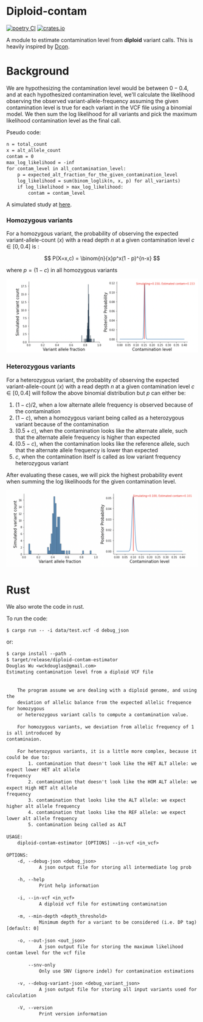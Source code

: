 # Diploid-contam #

[![poetry CI](https://github.com/wckdouglas/contam/actions/workflows/ci.yml/badge.svg?branch=main)](https://github.com/wckdouglas/contam/actions/workflows/ci.yml) [![crates.io](https://img.shields.io/crates/v/diploid-contam-estimator.svg)](https://crates.io/crates/diploid-contam-estimator)


A module to estimate contamination level from **diploid** variant calls. This is heavily inspired by [Dcon](https://github.com/liguowang/dcon/blob/master/lib/DconModule/utils.py).

# Background #

We are hypothesizing the contamination level would be between $0-0.4$, and at each hypothesized contamination level, we'll calculate the likelihood observing the observed variant-allele-frequency assuming the given contamination level is true for each variant in the VCF file using a binomial model. We then sum the log likelihood for all variants and pick the maximum likelihood contamination level as the final call.

Pseudo code:
```
n = total_count
x = alt_allele_count
contam = 0
max_log_likelihood = -inf
for contam_level in all_contamination_level:
    p = expected_alt_fraction_for_the_given_contamination_level
    log_likelihood = sum(binom_loglik(n, x, p) for all_variants)
    if log_likelihood > max_log_likelihood:
        contam = contam_level
```

A simulated study at [here](https://github.com/wckdouglas/contam/blob/main/notebooks/contam_simulator.ipynb).


### Homozygous variants

For a homozygous variant, the probability of observing the expected variant-allele-count ($x$) with a read depth $n$ at a given contamination level $c \in [0,0.4]$ is :

$$ P(X=x,c) = \binom{n}{x}p^x(1 - p)^{n-x}  $$ 

where $p = (1-c)$ in all homozygous variants

![](https://github.com/wckdouglas/contam/blob/main/img/hom.png?raw=true)

### Heterozygous variants

For a heterozygous variant, the probablity of observing the expected variant-allele-count ($x$) with a read depth $n$ at a given contamination level $c \in [0,0.4]$ will follow the above binomial distribution but $p$ can either be:


1. $(1 - c)/2$, when a low alternate allele frequency is observed because of the contamination
2. $(1 - c)$, when a homozygous variant being called as a heterozygous variant because of the contamination
3. $(0.5 + c)$, when the contamination looks like the alternate allele, such that the alternate allele frequency is higher than expected
4. $(0.5 - c)$, when the contamination looks like the reference allele, such that the alternate allele frequency is lower than expected
5. $c$, when the contamination itself is called as low variant frequency heterozygous variant

After evaluating these cases, we will pick the highest probability event when summing the log likelihoods for the given contamination level.

![](https://github.com/wckdouglas/contam/blob/main/img/het.png?raw=true)


# Rust #

We also wrote the code in rust.

To run the code:

```{bash}
$ cargo run -- -i data/test.vcf -d debug_json
```

or:

```
$ cargo install --path .
$ target/release/diploid-contam-estimator
Douglas Wu <wckdouglas@gmail.com>
Estimating contamination level from a diploid VCF file


    The program assume we are dealing with a diploid genome, and using the
    deviation of allelic balance from the expected allelic frequence for homozygous
    or heterozygous variant calls to compute a contamination value.

    For homozygous variants, we deviation from allelic frequency of 1 is all introduced by
contaminaion.

    For heterozygous variants, it is a little more complex, because it could be due to:
        1. contamination that doesn't look like the HET ALT allele: we expect lower HET alt allele
frequency
        2. contamination that doesn't look like the HOM ALT allele: we expect High HET alt allele
frequency
        3. contamination that looks like the ALT allele: we expect higher alt allele frequency
        4. contamination that looks like the REF allele: we expect lower alt allele frequency
        5. contamination being called as ALT

USAGE:
    diploid-contam-estimator [OPTIONS] --in-vcf <in_vcf>

OPTIONS:
    -d, --debug-json <debug_json>
            A json output file for storing all intermediate log prob

    -h, --help
            Print help information

    -i, --in-vcf <in_vcf>
            A diploid vcf file for estimating contamination

    -m, --min-depth <depth_threshold>
            Minimum depth for a variant to be considered (i.e. DP tag) [default: 0]

    -o, --out-json <out_json>
            A json output file for storing the maximum likelihood contam level for the vcf file

        --snv-only
            Only use SNV (ignore indel) for contamination estimations

    -v, --debug-variant-json <debug_variant_json>
            A json output file for storing all input variants used for calculation

    -V, --version
            Print version information
```
